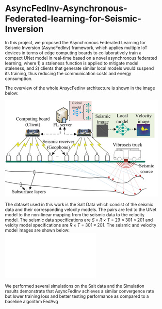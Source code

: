# AsyncFedInv-Asynchronous-Federated-learning-for-Seismic-Inversion

In this project, we proposed the Asynchronous Federated Learning for Seismic Inversion (AsyncFedInv) framework, which applies multiple IoT devices in terms of edge computing boards to collaboratively train a compact UNet model in real-time based on a novel asynchronous federated learning, where 1) a staleness function is applied to mitigate model staleness, and 2) clients that generate similar local models would suspend its training, thus reducing the communication costs and energy consumption.

The overview of the whole AnsycFedInv architecture is shown in the image below:

![FL_Seismic.jpg](FL_Sesmic.jpg)

The dataset used in this work is the Salt Data which consist of the seismic data and their corresponding velocity models. The pairs are fed to the UNet model to the non-linear mapping from the seismic data to the velocity model. The seismic data specifications are $S\times R\times T$ = $29\times 301\times 201$ and velcity model specifications are $R\times T$ = $301\times 201$. The seismic and velocity model images are shown below:
![seis_pd.pdf](seis_pd.pdf)

We performed several simulations on the Salt data and the Simulation results demonstrate that AsyncFedInv achieves a similar convergence rate but lower training loss and better testing performance as compared to a baseline algorithm FedAvg
